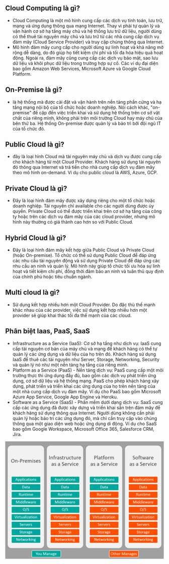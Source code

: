 ## Cloud Computing là gì?

- Cloud Computing là một mô hình cung cấp các dịch vụ tính toán, lưu
  trữ, mạng và ứng dụng thông qua mạng Internet. Thay vì phải tự
  quản lý và vận hành cơ sở hạ tầng máy chủ và hệ thống lưu trữ dữ
  liệu, người dùng có thể thuê tài nguyên máy chủ và lưu trữ từ các nhà
  cung cấp dịch vụ đám mây (Cloud Service Provider) và truy cập chúng
  thông qua Internet.
- Mô hình đám mây cung cấp cho người dùng sự linh hoạt và khả năng
  mở rộng dễ dàng, do đó giúp họ tiết kiệm chi phí và tối đa hóa hiệu
  quả hoạt động. Ngoài ra, đám mây cũng cung cấp các dịch vụ bảo
  mật, sao lưu dữ liệu và khôi phục dữ liệu trong trường hợp sự cố. Các
  ví dụ đại diện bao gồm Amazon Web Services, Microsoft Azure và
  Google Cloud Platform.

## On-Premise là gì?

- là hệ thống mà được cài đặt và vận hành trên nền tảng
  phần cứng và hạ tầng mạng nội bộ của tổ chức hoặc doanh nghiệp.
  Nói cách khác, "on-premise" đề cập đến việc triển khai và sử dụng hệ
  thống trên cơ sở vật chất của riêng mình, không phải trên môi trường
  Cloud hay máy chủ của bên thứ ba. Hệ thống On-premise được quản
  lý và bảo trì bởi đội ngũ IT của tổ chức đó.

## Public Cloud là gì?

- đây là loại hình Cloud mà tài nguyên máy chủ và dịch vụ
  được cung cấp cho khách hàng từ một Cloud Provider. Khách hàng sử
  dụng tài nguyên đó thông qua Internet và trả tiền cho nhà cung cấp
  dịch vụ đám mây theo mô hình on-demand. Ví dụ cho public cloud là
  AWS, Azure, GCP.

## Private Cloud là gì?

- Đây là loại hình đám mây được xây dựng riêng cho một tổ chức hoặc doanh nghiệp. Tài nguyên chỉ available cho các người dùng được ủy quyền. Private Cloud có thể được triển khai trên cơ sở hạ tầng của công ty hoặc trên các dịch vụ đám mây của các cloud provider, nhưng mô hình này thường có giá thành cao hơn so với Public Cloud.

## Hybrid Cloud là gì?

- Đây là loại hình đám mây kết hợp giữa Public Cloud và
  Private Cloud (hoặc On-premise). Tổ chức có thể sử dụng Public Cloud
  để đáp ứng các nhu cầu tài nguyên động và sử dụng Private Cloud để
  đáp ứng các nhu cầu an ninh và quản lý. Mô hình này giúp tổ chức tối
  ưu hóa sự linh hoạt và tiết kiệm chi phí, đồng thời đảm bảo an ninh
  và tuân thủ quy định của chính phủ hoặc tiêu chuẩn ngành.

## Multi cloud là gì?

- Sử dụng kết hợp nhiều hơn một Cloud Provider. Do đặc
  thù thế mạnh khác nhau của các provider, việc sử dụng kết hợp nhiều
  hơn một provider sẽ giúp khai thác tối đa thế mạnh của các cloud.

## Phân biệt Iaas, PaaS, SaaS

- Infrastructure as a Service (IaaS): Cơ sở hạ tầng như dịch vụ: IaaS cung cấp tài nguyên cơ bản của máy chủ và mạng để khách hàng có thể tự quản lý các ứng dụng và dữ liệu của họ trên đó. Khách hàng sử dụng IaaS để thuê các tài nguyên như Server, Storage, Networking, Security và quản lý nó như một nền tảng hạ tầng của riêng mình.
- Platform as a Service (PaaS) - Nền tảng dịch vụ: PaaS cung cấp một môi trường thực thi ứng dụng đầy đủ, bao gồm các dịch vụ phát triển ứng dụng, cơ sở dữ liệu và hệ thống mạng. PaaS cho phép khách hàng xây dựng, phát triển và triển khai các ứng dụng của họ trên nền tảng của một nhà cung cấp dịch vụ đám mây. Ví dụ cho PaaS bao gồm Microsoft Azure App Service, Google App Engine và Heroku.
- Software as a Service (SaaS) - Phần mềm dưới dạng dịch vụ: SaaS cung cấp các ứng dụng đã được xây dựng và triển khai sẵn trên đám mây để khách hàng sử dụng thông qua Internet. Người dùng không cần phải quản lý hoặc bảo trì các ứng dụng đó, mà chỉ cần truy cập vào chúng thông qua một giao diện web hoặc ứng dụng di động. Ví dụ cho SaaS bao gồm Google Workspace, Microsoft Office 365, Salesforce CRM, Jira.

![](../imgs/iaas-paas-saas-comparison.jpg)
